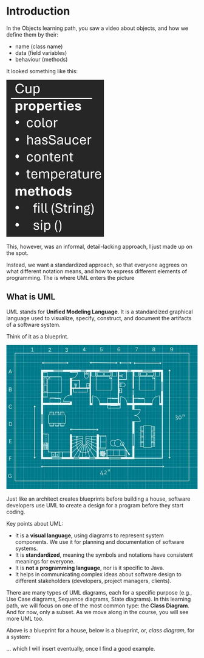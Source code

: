 # Introduction

In the Objects learning path, you saw a video about objects, and how we define them by their:
- name (class name)
- data (field variables)
- behaviour (methods)

It looked something like this:

![obj template](Resources/Objects%20concept.png)

This, however, was an informal, detail-lacking approach, I just made up on the spot.

Instead, we want a standardized approach, so that everyone aggrees on what different notation means, and how to express different elements of programming. The is where UML enters the picture
  
## What is UML

UML stands for **Unified Modeling Language**. It is a standardized graphical language used to visualize, specify, construct, and document the artifacts of a software system.

Think of it as a blueprint. 

![blueprint](Resources/blueprint.jpg)

Just like an architect creates blueprints before building a house, software developers use UML to create a design for a program before they start coding.

Key points about UML:
- It is a **visual language**, using diagrams to represent system components. We use it for planning and documentation of software systems.
- It is **standardized**, meaning the symbols and notations have consistent meanings for everyone.
- It is **not a programming language**, nor is it specific to Java.
- It helps in communicating complex ideas about software design to different stakeholders (developers, project managers, clients).

There are many types of UML diagrams, each for a specific purpose (e.g., Use Case diagrams, Sequence diagrams, State diagrams). In this learning path, we will focus on one of the most common type: the **Class Diagram**. And for now, only a subset. As we move along in the course, you will see more UML too.

Above is a blueprint for a house, below is a blueprint, or, _class diagram_, for a system:

... which I will insert eventually, once I find a good example.